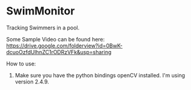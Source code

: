 SwimMonitor
===========

Tracking Swimmers in a pool.

Some Sample Video can be found here:
https://drive.google.com/folderview?id=0BwK-dcuoOzfdUlhnZC1rODRzVFk&usp=sharing

How to use:

1. Make sure you have the python bindings openCV installed. I'm using version 2.4.9.

